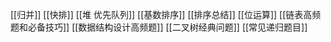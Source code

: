 [[归并]]
[[快排]]
[[堆 优先队列]]
[[基数排序]]
[[排序总结]]
[[位运算]]
[[链表高频题和必备技巧]]
[[数据结构设计高频题]]
[[二叉树经典问题]]
[[常见递归题目]]

